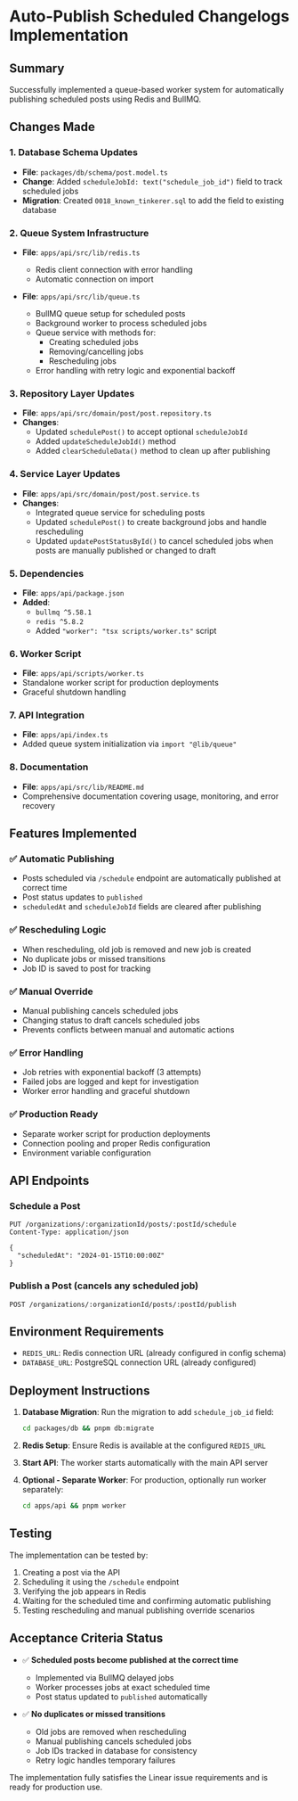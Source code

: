 # Auto-Publish Scheduled Changelogs Implementation

## Summary

Successfully implemented a queue-based worker system for automatically publishing scheduled posts using Redis and BullMQ.

## Changes Made

### 1. Database Schema Updates
- **File**: `packages/db/schema/post.model.ts`
- **Change**: Added `scheduleJobId: text("schedule_job_id")` field to track scheduled jobs
- **Migration**: Created `0018_known_tinkerer.sql` to add the field to existing database

### 2. Queue System Infrastructure
- **File**: `apps/api/src/lib/redis.ts`
  - Redis client connection with error handling
  - Automatic connection on import

- **File**: `apps/api/src/lib/queue.ts`
  - BullMQ queue setup for scheduled posts
  - Background worker to process scheduled jobs
  - Queue service with methods for:
    - Creating scheduled jobs
    - Removing/cancelling jobs
    - Rescheduling jobs
  - Error handling with retry logic and exponential backoff

### 3. Repository Layer Updates
- **File**: `apps/api/src/domain/post/post.repository.ts`
- **Changes**:
  - Updated `schedulePost()` to accept optional `scheduleJobId`
  - Added `updateScheduleJobId()` method
  - Added `clearScheduleData()` method to clean up after publishing

### 4. Service Layer Updates
- **File**: `apps/api/src/domain/post/post.service.ts`
- **Changes**:
  - Integrated queue service for scheduling posts
  - Updated `schedulePost()` to create background jobs and handle rescheduling
  - Updated `updatePostStatusById()` to cancel scheduled jobs when posts are manually published or changed to draft

### 5. Dependencies
- **File**: `apps/api/package.json`
- **Added**: 
  - `bullmq ^5.58.1`
  - `redis ^5.8.2`
  - Added `"worker": "tsx scripts/worker.ts"` script

### 6. Worker Script
- **File**: `apps/api/scripts/worker.ts`
- Standalone worker script for production deployments
- Graceful shutdown handling

### 7. API Integration
- **File**: `apps/api/index.ts`
- Added queue system initialization via `import "@lib/queue"`

### 8. Documentation
- **File**: `apps/api/src/lib/README.md`
- Comprehensive documentation covering usage, monitoring, and error recovery

## Features Implemented

### ✅ Automatic Publishing
- Posts scheduled via `/schedule` endpoint are automatically published at correct time
- Post status updates to `published`
- `scheduledAt` and `scheduleJobId` fields are cleared after publishing

### ✅ Rescheduling Logic
- When rescheduling, old job is removed and new job is created
- No duplicate jobs or missed transitions
- Job ID is saved to post for tracking

### ✅ Manual Override
- Manual publishing cancels scheduled jobs
- Changing status to draft cancels scheduled jobs
- Prevents conflicts between manual and automatic actions

### ✅ Error Handling
- Job retries with exponential backoff (3 attempts)
- Failed jobs are logged and kept for investigation
- Worker error handling and graceful shutdown

### ✅ Production Ready
- Separate worker script for production deployments
- Connection pooling and proper Redis configuration
- Environment variable configuration

## API Endpoints

### Schedule a Post
```http
PUT /organizations/:organizationId/posts/:postId/schedule
Content-Type: application/json

{
  "scheduledAt": "2024-01-15T10:00:00Z"
}
```

### Publish a Post (cancels any scheduled job)
```http
POST /organizations/:organizationId/posts/:postId/publish
```

## Environment Requirements

- `REDIS_URL`: Redis connection URL (already configured in config schema)
- `DATABASE_URL`: PostgreSQL connection URL (already configured)

## Deployment Instructions

1. **Database Migration**: Run the migration to add `schedule_job_id` field:
   ```bash
   cd packages/db && pnpm db:migrate
   ```

2. **Redis Setup**: Ensure Redis is available at the configured `REDIS_URL`

3. **Start API**: The worker starts automatically with the main API server

4. **Optional - Separate Worker**: For production, optionally run worker separately:
   ```bash
   cd apps/api && pnpm worker
   ```

## Testing

The implementation can be tested by:
1. Creating a post via the API
2. Scheduling it using the `/schedule` endpoint
3. Verifying the job appears in Redis
4. Waiting for the scheduled time and confirming automatic publishing
5. Testing rescheduling and manual publishing override scenarios

## Acceptance Criteria Status

- ✅ **Scheduled posts become published at the correct time**
  - Implemented via BullMQ delayed jobs
  - Worker processes jobs at exact scheduled time
  - Post status updated to `published` automatically

- ✅ **No duplicates or missed transitions**
  - Old jobs are removed when rescheduling
  - Manual publishing cancels scheduled jobs
  - Job IDs tracked in database for consistency
  - Retry logic handles temporary failures

The implementation fully satisfies the Linear issue requirements and is ready for production use.